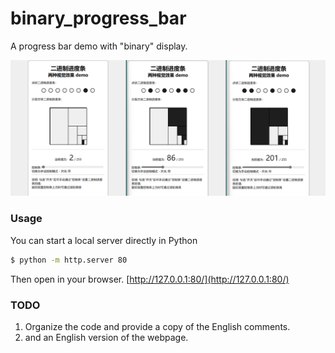 # binary_progress_bar
A progress bar demo with "binary" display.

![img](./img.png)

### Usage
You can start a local server directly in Python

```bash
$ python -m http.server 80
```

Then open in your browser. [http://127.0.0.1:80/](http://127.0.0.1:80/)

### TODO

1. Organize the code and provide a copy of the English comments.
2. and an English version of the webpage.

